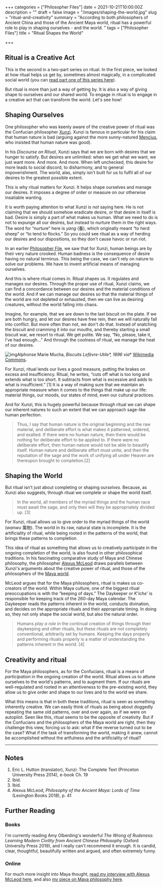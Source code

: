 +++
categories = ["Philosopher Files"]
date = 2021-10-21T10:00:00Z
description = ""
draft = false
image = "/images/shaping-the-world.jpg"
slug = "ritual-and-creativity"
summary = "According to both philosophers of Ancient China and those of the Ancient Maya world, ritual has a powerful role to play in shaping ourselves - and the world. "
tags = ["Philosopher Files"]
title = "Ritual Shapes the World"

+++

## Ritual is a Creative Act

This  is the second in a two-part series on ritual. In the first piece, we  looked at how ritual helps us get by, sometimes almost magically, in a  complicated social world (you can [read part one of this series here](/philosophy-of-ritual/)). 

But ritual is more than just a way of getting by. It is also a way of  giving shape to ourselves and our shared world. To engage in ritual is  to engage in a creative act that can transform the world. Let's see how!

## Shaping Ourselves 

One philosopher who was keenly aware of the creative power of ritual was the Confucian philosopher [Xunzi](/xunzi). Xunzi is famous in particular for his claim that human nature is bad (arguing against the more sunny-natured [Mencius](/mencius), who insisted that human nature was good).

In his *Discourse on Ritual*, Xunzi says that we are born with desires that we hunger to satisfy. But desires are unlimited: when we get what we want, we just want more. And more. And more. When left unchecked, this desire for more leads to  social discord, to disharmony, and to general impoverishment. The world, alas, simply isn't built for us to fulfil all of our desires to the  greatest possible extent. 

This is why ritual matters for Xunzi.  It helps shape ourselves and manage our desires. It imposes a degree of  order or measure on our otherwise insatiable wanting.

It is worth paying attention to what Xunzi is *not* saying here. He is not claiming that we should somehow eradicate  desire, or that desire in itself is bad. Desire is simply a part of what makes us human. What we need to do is not to expunge all our desires,  but instead to nurture them in the right ways. The word for “nurture”  here is *yang* (養), which originally meant “to herd sheep” or “to tend to flocks.” So you could see ritual as a way of herding our  desires and our dispositions, so they don't cause havoc or run riot.

In an earlier [Philosopher File](/xunzi), we saw that for Xunzi, human beings are by their very nature crooked.  Human badness is the consequence of desire having no natural terminus.  This being the case, we can't rely on nature to solve our problems. We  have to invent artificial means of managing ourselves.

And this is where ritual comes in. Ritual shapes us. It regulates and manages our  desires. Through the proper use of ritual, Xunzi claims, we can find a  concordance between our desires and the material conditions of the  world. And if we can manage our desires so that the material things of  the world are not depleted or exhausted, then we can live as desiring  creatures, without the world falling into chaos. 

Imagine, for  example, that we are down to the last biscuit on the plate. If we are  both hungry, and let our desires have free rein, then we will naturally  fall into conflict. But more often than not, we don't do that. Instead  of snatching the biscuit and cramming it into our mouths, and thereby  starting a small biscuit war, we resort to ritual. We get polite. We  say, “No, please, take it, I've had enough…” And through the coolness of ritual, we manage the heat of our desires. 

![img](/images/mucha.jpg)Alphonse Marie Mucha, *Biscuits Lefèvre-Utile\*, 1896 via** [Wikimedia Commons](https://commons.wikimedia.org/wiki/File:Alphonse_Marie_Mucha,_Biscuits_Lefèvre-Utile,_1896,_NGA_208207.jpg)**.**

For Xunzi,  ritual lends our lives a good measure, putting the brakes on  excess and insufficiency. Ritual, he writes, “cuts off what is too long  and extends what is too short. It subtracts from what is excessive and  adds to what is insufficient.” [1] It is a way of making sure that we  maintain an appropriate measure when it comes to the things that make up our life: material things, our moods, our states of mind, even our  cultural practices.

And for Xunzi, this is hugely powerful because through ritual we can shape our inherent natures to such an extent that we can approach sage-like human perfection.

> Thus, I say  that human nature is the original beginning and the raw material, and  deliberate effort is what makes it patterned, ordered, and exalted. If  there were no human nature, then there would be nothing for deliberate  effort to be applied to. If there were no deliberate effort, then human  nature would not be able to beautify itself. Human nature and deliberate effort must unite, and then the reputation of the sage and the work of  unifying all under Heaven are thereupon brought to completion.[2]

## Shaping the World

But ritual isn't just about completing or shaping our*selves*. Because, as Xunzi also suggests, through ritual we complete or shape the world itself. 

> In the world, all members of the myriad things and the human race must  await the sage, and only then will they be appropriately divided up. [3]

For Xunzi, ritual allows us to give order to the myriad things of the world (*wanwu* 萬物). The world in its raw, natural state is incomplete. It is the  artificiality of ritual, while being rooted in the patterns of the  world, that brings these patterns to completion.

This idea of  ritual as something that allows us to creatively participate in the  ongoing completion of the world, is also found in other philosophical  traditions. In his fascinating comparative study of Maya and Chinese  philosophy, the philosopher [Alexus McLeod](/alexus-mcleod-maya-philosophy/) draws parallels between Xunzi's arguments about the creative power of ritual, and those of the philosophers of the [Maya world](/maya-philosophy/).

McLeod argues that for the Maya philosophers, ritual is makes us co-creators  of the world. Within Maya culture, one of the biggest ritual  preoccupations is with the “keeping of days.” The Daykeeper or *K’iche’* is responsible for keeping track of the 260-day Maya calendar. The  Daykeeper reads the patterns inherent in the world, conducts divination, and decides on the appropriate rituals and their appropriate timing. In doing so, they not only shape the social world, but also the natural  order.

> Humans *play a role* in the continual  creation of things through their daykeeping and other rituals, but these rituals are not completely conventional, arbitrarily set by humans.  Keeping the days properly and performing rituals properly is a matter of understanding the patterns inherent in the world. [4]

## Creativity and ritual

For the Maya philosophers, as for the Confucians, ritual is a means of *participation* in the ongoing creation of the world. Ritual allows us to attune ourselves to the world's patterns, and to augment them. If our rituals are  well-regulated and rooted in an attentiveness to the pre-existing world, they allow us to give order and shape to our lives and to the world we  share.

What this means is that in both these traditions, ritual is seen as something inherently creative. We can easily think of rituals  as being about doggedly repeating the same old patterns, over and over  again, as if we were on autopilot. Seen like this, ritual seems to be  the opposite of creativity. But if the Confucians and the philosophers  of the Maya world are right, then they challenge this view, forcing us  to ask: what if the reverse turned out to be the case? What if the task  of transforming the world, making it anew, cannot be accomplished  without the artfulness and the artificiality of ritual? 

------

## Notes

1. Eric L. Hutton (translator), Xunzi: The Complete Text (Princeton University Press 2014), e-book Ch. 19
2. Ibid.
3. Ibid.
4. Alexus McLeod, *Philosophy of the Ancient Maya: Lords of Time* (Lexington Books 2018), p. 41

## Further Reading

### Books

I'm currently reading Amy Olberding's wonderful *The Wrong of Rudeness: Learning Modern Civility from Ancient Chinese Philosophy* (Oxford University Press 2019), and I really can't recommend it enough. It is  candid, clear, thoughtful, beautifully written and argued, and often  extremely funny.

### Online

For much more insight into Maya thought, [read my interview with Alexus McLeod here](/alexus-mcleod-maya-philosophy/), and also [my piece on Maya philosophy here](/maya-philosophy/).
